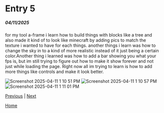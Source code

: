 # Entry 5
##### 04/11/2025

for my tool a-frame i learn how to build things with blocks like a tree and also made it kind of to look like minecraft by adding pics to match the texture i wanted to have for each things. another things i learn was how to change the sky in to a kind of more realistic instead of it just being a certain color.Another thing i learned was how to add a bar showing you what your fps is, but im still trying to figure out how to make it show forever and not just while loading the page.
Right now all im trying to learn is how to add more things like controls and make it look better.

![Screenshot 2025-04-11 1 10 51 PM](https://github.com/user-attachments/assets/83fb6706-36b4-4a43-819d-4dbcd68b4260)
![Screenshot 2025-04-11 1 10 57 PM](https://github.com/user-attachments/assets/1c31af47-74b5-4285-9b2c-dd541e6c3a5c)
![Screenshot 2025-04-11 1 11 01 PM](https://github.com/user-attachments/assets/a184a434-cfae-4e72-b985-bcaf60246e26)



[Previous](entry04.md) | [Next](entry06.md)



[Home](../README.md)
